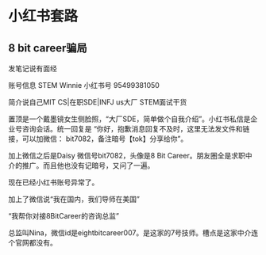 # 小红书套路

## 8 bit career骗局
发笔记说有面经

账号信息 
STEM Winnie 小红书号 95499381050

简介说自己MIT CS|在职SDE|INFJ
us大厂 STEM面试干货

置顶是一个戴墨镜女生侧脸照，“大厂SDE，简单做个自我介绍”。小红书私信是企业号咨询会话。统一回复是
“你好，抱歉消息回复不及时，这里无法发文件和链接，可以加微信： bit7082，备注暗号【tok】分享给你”。

加上微信之后是Daisy 微信号bit7082，头像是8 Bit Career。朋友圈全是求职中介的推广。而且他也没有记暗号，又问了一遍。

现在已经小红书账号异常了。

加上了微信说“我在国内，我们导师在美国”

“我帮你对接8BitCareer的咨询总监”

总监叫Nina，微信id是eightbitcareer007。是这家的7号技师。槽点是这家中介连个官网都没有。
